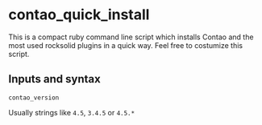 # contao_quick_install
This is a compact ruby command line script which installs Contao and the most used rocksolid plugins in a quick way.
Feel free to costumize this script.

## Inputs and syntax

```
contao_version
```

Usually strings like `4.5`, `3.4.5` or `4.5.*`
